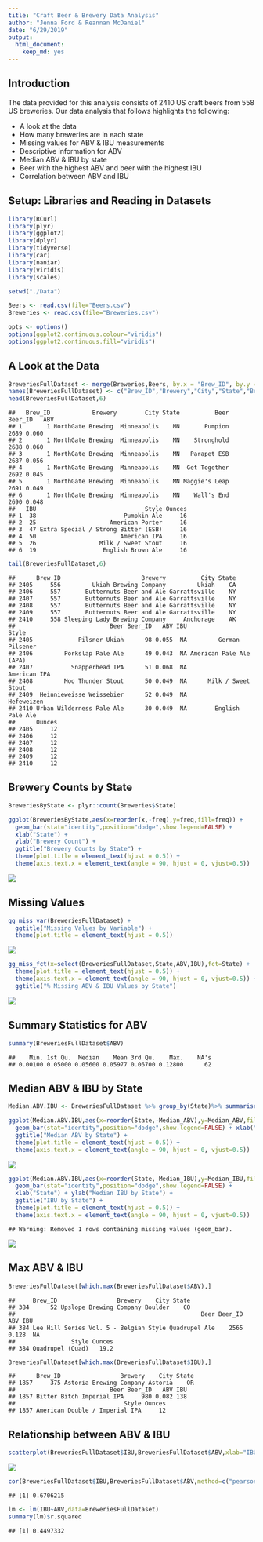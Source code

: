 ```yaml
---
title: "Craft Beer & Brewery Data Analysis"
author: "Jenna Ford & Reannan McDaniel"
date: "6/29/2019"
output: 
  html_document:
    keep_md: yes
---
```


## Introduction

The data provided for this analysis consists of 2410 US craft beers from 558 US breweries. Our data analysis that follows highlights the following:

* A look at the data
* How many breweries are in each state
* Missing values for ABV & IBU measurements
* Descriptive information for ABV
* Median ABV & IBU by state
* Beer with the highest ABV and beer with the highest IBU
* Correlation between ABV and IBU

## Setup: Libraries and Reading in Datasets

```r
library(RCurl)
library(plyr)
library(ggplot2)
library(dplyr)
library(tidyverse)
library(car)
library(naniar)
library(viridis)
library(scales)

setwd("./Data")

Beers <- read.csv(file="Beers.csv")
Breweries <- read.csv(file="Breweries.csv")

opts <- options()
options(ggplot2.continuous.colour="viridis")
options(ggplot2.continuous.fill="viridis")
```

## A Look at the Data

```r
BreweriesFullDataset <- merge(Breweries,Beers, by.x = "Brew_ID", by.y = "Brewery_id",all=TRUE)
names(BreweriesFullDataset) <- c("Brew_ID","Brewery","City","State","Beer","Beer_ID","ABV","IBU","Style","Ounces")
head(BreweriesFullDataset,6)
```

```
##   Brew_ID            Brewery        City State          Beer Beer_ID   ABV
## 1       1 NorthGate Brewing  Minneapolis    MN       Pumpion    2689 0.060
## 2       1 NorthGate Brewing  Minneapolis    MN    Stronghold    2688 0.060
## 3       1 NorthGate Brewing  Minneapolis    MN   Parapet ESB    2687 0.056
## 4       1 NorthGate Brewing  Minneapolis    MN  Get Together    2692 0.045
## 5       1 NorthGate Brewing  Minneapolis    MN Maggie's Leap    2691 0.049
## 6       1 NorthGate Brewing  Minneapolis    MN    Wall's End    2690 0.048
##   IBU                               Style Ounces
## 1  38                         Pumpkin Ale     16
## 2  25                     American Porter     16
## 3  47 Extra Special / Strong Bitter (ESB)     16
## 4  50                        American IPA     16
## 5  26                  Milk / Sweet Stout     16
## 6  19                   English Brown Ale     16
```

```r
tail(BreweriesFullDataset,6)
```

```
##      Brew_ID                       Brewery          City State
## 2405     556         Ukiah Brewing Company         Ukiah    CA
## 2406     557       Butternuts Beer and Ale Garrattsville    NY
## 2407     557       Butternuts Beer and Ale Garrattsville    NY
## 2408     557       Butternuts Beer and Ale Garrattsville    NY
## 2409     557       Butternuts Beer and Ale Garrattsville    NY
## 2410     558 Sleeping Lady Brewing Company     Anchorage    AK
##                           Beer Beer_ID   ABV IBU                   Style
## 2405             Pilsner Ukiah      98 0.055  NA         German Pilsener
## 2406         Porkslap Pale Ale      49 0.043  NA American Pale Ale (APA)
## 2407           Snapperhead IPA      51 0.068  NA            American IPA
## 2408         Moo Thunder Stout      50 0.049  NA      Milk / Sweet Stout
## 2409  Heinnieweisse Weissebier      52 0.049  NA              Hefeweizen
## 2410 Urban Wilderness Pale Ale      30 0.049  NA        English Pale Ale
##      Ounces
## 2405     12
## 2406     12
## 2407     12
## 2408     12
## 2409     12
## 2410     12
```

## Brewery Counts by State

```r
BreweriesByState <- plyr::count(Breweries$State)

ggplot(BreweriesByState,aes(x=reorder(x,-freq),y=freq,fill=freq)) +
  geom_bar(stat="identity",position="dodge",show.legend=FALSE) +
  xlab("State") +
  ylab("Brewery Count") +
  ggtitle("Brewery Counts by State") +
  theme(plot.title = element_text(hjust = 0.5)) +
  theme(axis.text.x = element_text(angle = 90, hjust = 0, vjust=0.5))
```

![](CaseStudy01_files/figure-html/question1-1.png)<!-- -->

## Missing Values

```r
gg_miss_var(BreweriesFullDataset) +
  ggtitle("Missing Values by Variable") + 
  theme(plot.title = element_text(hjust = 0.5))
```

![](CaseStudy01_files/figure-html/question3-1.png)<!-- -->

```r
gg_miss_fct(x=select(BreweriesFullDataset,State,ABV,IBU),fct=State) +
  theme(plot.title = element_text(hjust = 0.5)) +
  theme(axis.text.x = element_text(angle = 90, hjust = 0, vjust=0.5)) +
  ggtitle("% Missing ABV & IBU Values by State")
```

![](CaseStudy01_files/figure-html/question3-2.png)<!-- -->

## Summary Statistics for ABV

```r
summary(BreweriesFullDataset$ABV)
```

```
##    Min. 1st Qu.  Median    Mean 3rd Qu.    Max.    NA's 
## 0.00100 0.05000 0.05600 0.05977 0.06700 0.12800      62
```

## Median ABV & IBU by State

```r
Median.ABV.IBU <- BreweriesFullDataset %>% group_by(State)%>% summarise(Median_ABV=median(ABV,na.rm=TRUE),Median_IBU=median(IBU,na.rm=TRUE))

ggplot(Median.ABV.IBU,aes(x=reorder(State,-Median_ABV),y=Median_ABV,fill=Median_ABV)) +
  geom_bar(stat="identity",position="dodge",show.legend=FALSE) + xlab("State") + ylab("ABV") +
  ggtitle("Median ABV by State") +
  theme(plot.title = element_text(hjust = 0.5)) +
  theme(axis.text.x = element_text(angle = 90, hjust = 0, vjust=0.5))
```

![](CaseStudy01_files/figure-html/question4-1.png)<!-- -->

```r
ggplot(Median.ABV.IBU,aes(x=reorder(State,-Median_IBU),y=Median_IBU,fill=Median_IBU)) +
  geom_bar(stat="identity",position="dodge",show.legend=FALSE) +
  xlab("State") + ylab("Median IBU by State") +
  ggtitle("IBU by State") +
  theme(plot.title = element_text(hjust = 0.5)) +
  theme(axis.text.x = element_text(angle = 90, hjust = 0, vjust=0.5))
```

```
## Warning: Removed 1 rows containing missing values (geom_bar).
```

![](CaseStudy01_files/figure-html/question4-2.png)<!-- -->

## Max ABV & IBU

```r
BreweriesFullDataset[which.max(BreweriesFullDataset$ABV),]
```

```
##     Brew_ID                 Brewery    City State
## 384      52 Upslope Brewing Company Boulder    CO
##                                                     Beer Beer_ID   ABV IBU
## 384 Lee Hill Series Vol. 5 - Belgian Style Quadrupel Ale    2565 0.128  NA
##                Style Ounces
## 384 Quadrupel (Quad)   19.2
```

```r
BreweriesFullDataset[which.max(BreweriesFullDataset$IBU),]
```

```
##      Brew_ID                 Brewery    City State
## 1857     375 Astoria Brewing Company Astoria    OR
##                           Beer Beer_ID   ABV IBU
## 1857 Bitter Bitch Imperial IPA     980 0.082 138
##                               Style Ounces
## 1857 American Double / Imperial IPA     12
```

## Relationship between ABV & IBU

```r
scatterplot(BreweriesFullDataset$IBU,BreweriesFullDataset$ABV,xlab="IBU",ylab="ABV",main="Relationship between ABV and IBU",smooth = FALSE, grid = FALSE, frame = FALSE, col="#93e45c")
```

![](CaseStudy01_files/figure-html/question7-1.png)<!-- -->

```r
cor(BreweriesFullDataset$IBU,BreweriesFullDataset$ABV,method=c("pearson","kendall","spearman"),use="complete.obs")
```

```
## [1] 0.6706215
```

```r
lm <- lm(IBU~ABV,data=BreweriesFullDataset)
summary(lm)$r.squared
```

```
## [1] 0.4497332
```
